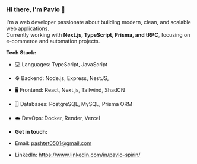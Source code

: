 ### Hi there, I'm Pavlo 👋  

I'm a web developer passionate about building modern, clean, and scalable web applications.  
Currently working with **Next.js, TypeScript, Prisma, and tRPC**, focusing on e-commerce and automation projects.

**Tech Stack:**  
- 💻 Languages: TypeScript, JavaScript 
- ⚙️ Backend: Node.js, Express, NestJS, 
- 🖥️ Frontend: React, Next.js, Tailwind, ShadCN  
- 🗄️ Databases: PostgreSQL, MySQL, Prisma ORM  
- ☁️ DevOps: Docker, Render, Vercel

- **Get in touch:**  
- Email: pashtet0501@gmail.com  
- LinkedIn: https://www.linkedin.com/in/pavlo-spirin/
